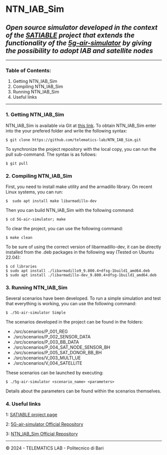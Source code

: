 
NTN_IAB_Sim
=====================
## _Open source simulator developed in the context of the [SATIABLE][1] project that extends the functionality of the [5g-air-simulator][2] by giving the possibility to adopt IAB and satellite nodes_
 
---
### Table of Contents:
1. Getting NTN_IAB_Sim
2. Compiling NTN_IAB_Sim
3. Running NTN_IAB_Sim
4. Useful links
---
### 1. Getting NTN_IAB_Sim
NTN_IAB_Sim is available via Git at [this link][3]. 
To obtain NTN_IAB_Sim enter into the your prefered folder and write the following syntax:

    $ git clone https://github.com/telematics-lab/NTN_IAB_Sim.git
To synchronize the project repository with the local copy, you can run the pull sub-command. The syntax is as follows:

    $ git pull

###  2. Compiling NTN_IAB_Sim
First, you need to install make utility and the armadillo library.
On recent Linux systems, you can run:

    $  sudo apt install make libarmadillo-dev
Then you can build NTN_IAB_Sim with the following command:

	$ cd 5G-air-simulator; make
To clear the project, you can use the following command:

	$ make clean
To be sure of using the correct version of libarmadillo-dev, it can be directly installed from the .deb packages in the following way (Tested on Ubuntu 22.04):

    $ cd libraries
    $ sudo apt install ./libarmadillo9_9.800.4+dfsg-1build1_amd64.deb 
    $ sudo apt install ./libarmadillo-dev_9.800.4+dfsg-1build1_amd64.deb 

### 3. Running NTN_IAB_Sim
Several scenarios have been developed. To run a simple simulation and test that everything is working, you can use the following command:

	$ ./5G-air-simulator Simple
The scenarios developed in the project can be found in the folders:
- ./src/scenarios/P_001_REG
- ./src/scenarios/P_002_SENSOR_DATA
- ./src/scenarios/P_003_BB_DATA
- ./src/scenarios/P_004_SAT_NODE_SENSOR_BH
- ./src/scenarios/P_005_SAT_DONOR_BB_BH
- ./src/scenarios/V_003_MULTI_UE
- ./src/scenarios/V_004_SATELLITE

These scenarios can be launched by executing:

    $ ./5g-air-simulator <scenario_name> <parameters>
Details about the parameters can be found within the scenarios themselves. 

### 4. Useful links

1: [SATIABLE project page][1]

2: [5G-air-simulator Official Repository][2]

3: [NTN_IAB_Sim Official Repository][3]

[1]: https://romars.tech/project/satiable/ "SATIABLE project page"
[2]: https://github.com/telematics-lab/5G-air-simulator "5G-air-simulator Official Repository"
[3]: https://github.com/telematics-lab/NTN_IAB_Sim "NTN_IAB_Sim Official Repository"

---
© 2024 - TELEMATICS LAB - Politecnico di Bari
